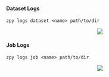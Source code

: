 #### Dataset Logs

```zpy logs dataset <name> path/to/dir```

<p align="center">
<img src="https://github.com/ZumoLabs/zpy/raw/main/docs/cli/gif/logsdataset.svg?raw=true"/>
</p>

#### Job Logs

```zpy logs job <name> path/to/dir```

<p align="center">
<img src="https://github.com/ZumoLabs/zpy/raw/main/docs/cli/gif/logsjob.svg?raw=true"/>
</p>
